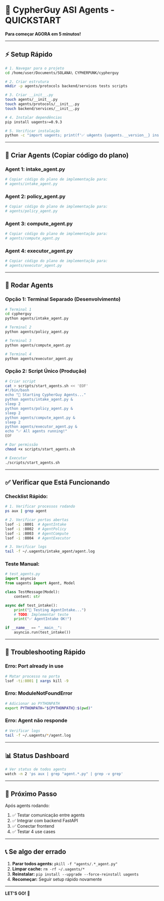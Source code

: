 # 🚀 CypherGuy ASI Agents - QUICKSTART

**Para começar AGORA em 5 minutos!**

---

## ⚡ Setup Rápido

```bash
# 1. Navegar para o projeto
cd /home/user/Documents/SOLANA\ CYPHERPUNK/cypherguy

# 2. Criar estrutura
mkdir -p agents/protocols backend/services tests scripts

# 3. Criar __init__.py
touch agents/__init__.py
touch agents/protocols/__init__.py
touch backend/services/__init__.py

# 4. Instalar dependências
pip install uagents>=0.9.3

# 5. Verificar instalação
python -c "import uagents; print(f'✅ uAgents {uagents.__version__} instalado!')"
```

---

## 📝 Criar Agents (Copiar código do plano)

### **Agent 1: intake_agent.py**
```bash
# Copiar código do plano de implementação para:
# agents/intake_agent.py
```

### **Agent 2: policy_agent.py**
```bash
# Copiar código do plano de implementação para:
# agents/policy_agent.py
```

### **Agent 3: compute_agent.py**
```bash
# Copiar código do plano de implementação para:
# agents/compute_agent.py
```

### **Agent 4: executor_agent.py**
```bash
# Copiar código do plano de implementação para:
# agents/executor_agent.py
```

---

## 🏃 Rodar Agents

### **Opção 1: Terminal Separado (Desenvolvimento)**

```bash
# Terminal 1
cd cypherguy
python agents/intake_agent.py

# Terminal 2
python agents/policy_agent.py

# Terminal 3
python agents/compute_agent.py

# Terminal 4
python agents/executor_agent.py
```

### **Opção 2: Script Único (Produção)**

```bash
# Criar script
cat > scripts/start_agents.sh << 'EOF'
#!/bin/bash
echo "🚀 Starting CypherGuy Agents..."
python agents/intake_agent.py &
sleep 2
python agents/policy_agent.py &
sleep 2
python agents/compute_agent.py &
sleep 2
python agents/executor_agent.py &
echo "✅ All agents running!"
EOF

# Dar permissão
chmod +x scripts/start_agents.sh

# Executar
./scripts/start_agents.sh
```

---

## ✅ Verificar que Está Funcionando

### **Checklist Rápido:**

```bash
# 1. Verificar processos rodando
ps aux | grep agent

# 2. Verificar portas abertas
lsof -i :8001  # AgentIntake
lsof -i :8002  # AgentPolicy
lsof -i :8003  # AgentCompute
lsof -i :8004  # AgentExecutor

# 3. Verificar logs
tail -f ~/.uagents/intake_agent/agent.log
```

### **Teste Manual:**

```python
# test_agents.py
import asyncio
from uagents import Agent, Model

class TestMessage(Model):
    content: str

async def test_intake():
    print("🧪 Testing AgentIntake...")
    # TODO: Implementar teste
    print("✅ AgentIntake OK!")

if __name__ == "__main__":
    asyncio.run(test_intake())
```

---

## 🔧 Troubleshooting Rápido

### **Erro: Port already in use**
```bash
# Matar processo na porta
lsof -ti:8001 | xargs kill -9
```

### **Erro: ModuleNotFoundError**
```bash
# Adicionar ao PYTHONPATH
export PYTHONPATH="${PYTHONPATH}:$(pwd)"
```

### **Erro: Agent não responde**
```bash
# Verificar logs
tail -f ~/.uagents/*/agent.log
```

---

## 📊 Status Dashboard

```bash
# Ver status de todos agents
watch -n 2 'ps aux | grep "agent.*.py" | grep -v grep'
```

---

## 🎯 Próximo Passo

Após agents rodando:
1. ✅ Testar comunicação entre agents
2. ✅ Integrar com backend FastAPI
3. ✅ Conectar frontend
4. ✅ Testar 4 use cases

---

## 📞 Se algo der errado

1. **Parar todos agents:** `pkill -f "agents/.*_agent.py"`
2. **Limpar cache:** `rm -rf ~/.uagents/*`
3. **Reinstalar:** `pip install --upgrade --force-reinstall uagents`
4. **Recomeçar:** Seguir setup rápido novamente

---

**LET'S GO! 🚀**

